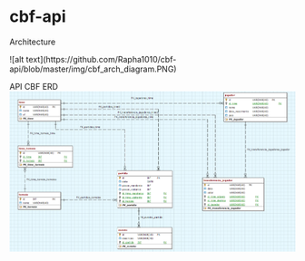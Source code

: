 # cbf-api

<p>Architecture</p>
![alt text](https://github.com/Rapha1010/cbf-api/blob/master/img/cbf_arch_diagram.PNG)

API CBF ERD
![alt text](https://github.com/Rapha1010/cbf-api/blob/master/img/ProjectER.png)
